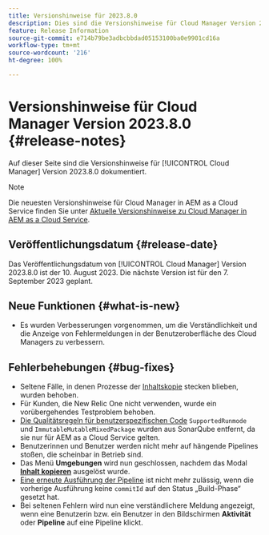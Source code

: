 ```yaml
---
title: Versionshinweise für 2023.8.0
description: Dies sind die Versionshinweise für Cloud Manager Version 2023.8.0.
feature: Release Information
source-git-commit: e714b79be3adbcbbdad05153100ba0e9901cd16a
workflow-type: tm+mt
source-wordcount: '216'
ht-degree: 100%

---
```



# Versionshinweise für Cloud Manager Version 2023.8.0 {#release-notes}

Auf dieser Seite sind die Versionshinweise für [!UICONTROL Cloud Manager] Version 2023.8.0 dokumentiert.

>[!NOTE]
>
>Die neuesten Versionshinweise für Cloud Manager in AEM as a Cloud Service finden Sie unter [Aktuelle Versionshinweise zu Cloud Manager in AEM as a Cloud Service](https://experienceleague.adobe.com/docs/experience-manager-cloud-service/content/implementing/using-cloud-manager/release-notes-cloud-manager/release-notes-cm-current.html?lang=de).

## Veröffentlichungsdatum {#release-date}

Das Veröffentlichungsdatum von [!UICONTROL Cloud Manager] Version 2023.8.0 ist der 10. August 2023. Die nächste Version ist für den 7. September 2023 geplant.

## Neue Funktionen {#what-is-new}

* Es wurden Verbesserungen vorgenommen, um die Verständlichkeit und die Anzeige von Fehlermeldungen in der Benutzeroberfläche des Cloud Managers zu verbessern.

## Fehlerbehebungen {#bug-fixes}

* Seltene Fälle, in denen Prozesse der [Inhaltskopie](/help/using/content-copy.md) stecken blieben, wurden behoben.
* Für Kunden, die New Relic One nicht verwenden, wurde ein vorübergehendes Testproblem behoben.
* [Die Qualitätsregeln für benutzerspezifischen Code](/help/using/custom-code-quality-rules.md) `SupportedRunmode` und `ImmutableMutableMixedPackage` wurden aus SonarQube entfernt, da sie nur für AEM as a Cloud Service gelten.
* Benutzerinnen und Benutzer werden nicht mehr auf hängende Pipelines stoßen, die scheinbar in Betrieb sind.
* Das Menü **Umgebungen** wird nun geschlossen, nachdem das Modal **[Inhalt kopieren](/help/using/content-copy.md)** ausgelöst wurde.
* [Eine erneute Ausführung der Pipeline](/help/using/code-deployment.md#reexecute-deployment) ist nicht mehr zulässig, wenn die vorherige Ausführung keine `commitId` auf den Status „Build-Phase“ gesetzt hat.
* Bei seltenen Fehlern wird nun eine verständlichere Meldung angezeigt, wenn eine Benutzerin bzw. ein Benutzer in den Bildschirmen **Aktivität** oder **Pipeline** auf eine Pipeline klickt.
